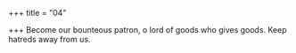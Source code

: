 +++
title = "04"

+++
Become our bounteous patron, o lord of goods who gives goods. Keep hatreds away from us.